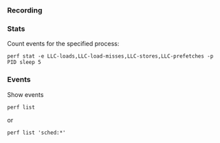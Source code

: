 ### Recording

### Stats

Count events for the specified process:

    perf stat -e LLC-loads,LLC-load-misses,LLC-stores,LLC-prefetches -p PID sleep 5

### Events

Show events

    perf list

or

    perf list 'sched:*'